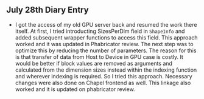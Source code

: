 ## July 28th Diary Entry

- I got the access of my old GPU server back and resumed the work there itself. At first, I tried introducting SizesPerDim field in `ShapeInfo` and added subsequent wrapper functions to access this field. This approach worked and it was updated in Phabricator review. The next step was to optimize this by reducing the number of parameters. The reason for this is that transfer of data from Host to Device in GPU case is costly. It would be better if block values are removed as arguments and calculated from the dimension sizes instead within the indexing function and wherever indexing is required. So I tried this approach. Necessary changes were also done on Chapel frontend as well. This linkage also worked and it is updated on phabricator review.
